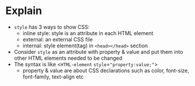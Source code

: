 # Explain
* `style` has 3 ways to show CSS:
  - inline style: style is an attribute in each HTML element
  - external: an external CSS file
  - internal: style element(tag) in `<head></head>` section
* Consider `style` as an attribute with property & value and put them into other HTML elements needed to be changed
* The syntax is like <`HTML-element` `style`=`"property:value;"`>
  - property & value are about CSS declarations such as color, font-size, font-family, text-align etc
